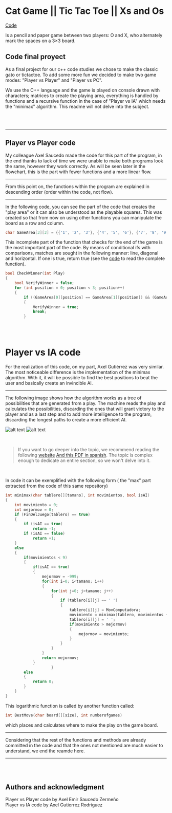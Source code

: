 # Cat Game || Tic Tac Toe || Xs and Os

[Code](https://github.com/UP210676/UP210676_CPP/blob/main/Final%20Proyect/GatoGame.cpp)

Is a pencil and paper game between two players: O and X, who alternately mark the spaces on a 3×3 board.

## Code final proyect
As a final project for our c++ code studies we chose to make the classic gato or tictactoe. To add some more fun we decided to make two game modes: "Player vs Player" and "Player vs PC".

We use the C++ language and the game is played on console drawn with characters; matrices to create the playing area, everything is handled by functions and a recursive function in the case of "Player vs IA" which needs the "minimax" algorithm. This readme will not delve into the subject.

<br>
<br>

---
 
 ## Player vs Player code
 My colleague Axel Saucedo made the code for this part of the program, in the end thanks to lack of time we were unable to make both programs look the same, however they work correctly. 
 As will be seen later in the flowchart, this is the part with fewer functions and a more linear flow.
 
 ---

 From this point on, the functions within the program are explained in descending order (order within the code, not flow).

 ---

 In the following code, you can see the part of the code that creates the "play area" or it can also be understood as the playable squares. This was created so that from now on using other functions you can manipulate the board as a row and column.
 ```c++
char GameArea[3][3] = {{'1', '2', '3'}, {'4', '5', '6'}, {'7', '8', '9'}};
```

This incomplete part of the function that checks for the end of the game is the most important part of the code. By means of conditional ifs with comparisons, matches are sought in the following manner: line, diagonal and horizontal. If one is true, return true (see the [code](https://github.com/UP210676/UP210676_CPP/blob/main/Final%20Proyect/GatoGame.cpp) to read the complete function).

``` c++
bool CheckWinner(int Play)
{
    bool VerifyWinner = false;
    for (int position = 0; position < 3; position++)
    {
        if ((GameArea[0][position] == GameArea[1][position]) && (GameArea[0][position] == GameArea[2][position]))
        {
            VerifyWinner = true;
            break;
        }
```

<br>
<br>

# Player vs IA code
For the realization of this code, on my part, Axel Gutiérrez was very similar. The most noticeable difference is the implementation of the minimax algorithm. With it, it will be possible to find the best positions to beat the user and basically create an invincible AI.

---

The following image shows how the algorithm works as a tree of possibilities that are generated from a play. The machine reads the play and calculates the possibilities, discarding the ones that will grant victory to the player and as a last step and to add more intelligence to the program, discarding the longest paths to create a more efficient AI.

![alt text](https://upload.wikimedia.org/wikipedia/commons/6/6f/Minimax.svg)
![alt text](https://www.researchgate.net/publication/262672371/figure/fig1/AS:393455625883662@1470818539933/Game-tree-for-Tic-Tac-Toe-game-using-MiniMax-algorithm.png)

<br>

>If you want to go deeper into the topic, we recommend reading the following [website](https://www.geeksforgeeks.org/minimax-algorithm-in-game-theory-set-3-tic-tac-toe-ai-finding-optimal-move/) [And this PDF in spanish](http://www.itnuevolaredo.edu.mx/takeyas/apuntes/Inteligencia%20Artificial/Apuntes/IA/Minimax.pdf). The topic is complex enough to dedicate an entire section, so we won't delve into it.


<br>

In code it can be exemplified with the following form ( the "max" part extracted from the code of this same repository)

``` c++
int minimax(char tablero[][tamano], int movimientos, bool isAI)
{
	int movimiento = 0;
	int mejormov = 0;
	if (FinDelJuego(tablero) == true)
	{
		if (isAI == true)	
			return -1;
		if (isAI == false)
			return +1;
	}
	else
	{
		if(movimientos < 9)
		{
			if(isAI == true)
			{
				mejormov = -999;
				for(int i=0; i<tamano; i++)  
				{
					for(int j=0; j<tamano; j++)
					{
						if (tablero[i][j] == ' ')
						{
							tablero[i][j] = MovComputadora; 
							movimiento = minimax(tablero, movimientos + 1, false); // recursion
							tablero[i][j] = ' '; 
							if(movimiento > mejormov) 
							{
								mejormov = movimiento;
							}
						}
					}
				}
				return mejormov;
			}
            		}
		else
		{
			return 0;
		}
	}
}
```

This logarithmic function is called by another function called:
 ``` c++
int BestMove(char board[][size], int numberofgames)
```
which places and calculates where to make the play on the game board.

---

Considering that the rest of the functions and methods are already committed in the code and that the ones not mentioned are much easier to understand, we end the reamde here.

---
<br>
<br>

##  Authors and acknowledgment
Player vs Player code by Axel Emir Saucedo Zermeño <br>
Player vs IA code by Axel Gutierrez Rodriguez

